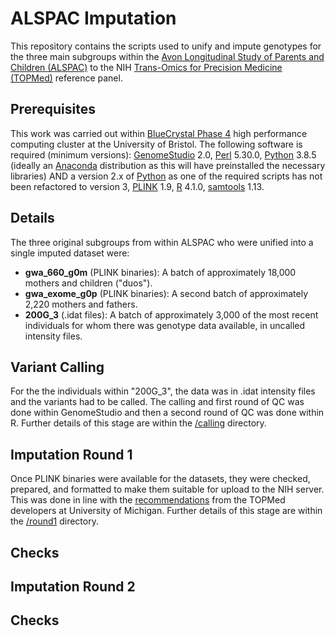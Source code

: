 # ALSPAC Imputation

This repository contains the scripts used to unify and impute genotypes for the three main subgroups within the [Avon Longitudinal Study of Parents and Children (ALSPAC)][alspac] to the NIH [Trans-Omics for Precision Medicine (TOPMed)][topmed] reference panel.

## Prerequisites

This work was carried out within [BlueCrystal Phase 4][bc4] high performance computing cluster at the University of Bristol. The following software is required (minimum versions): [GenomeStudio][genomestudio] 2.0, [Perl][perl] 5.30.0, [Python][python] 3.8.5 (ideally an [Anaconda][anaconda] distribution as this will have preinstalled the necessary libraries) AND a version 2.x of [Python][python] as one of the required scripts has not been refactored to version 3, [PLINK][plink] 1.9, [R][r] 4.1.0, [samtools][samtools] 1.13.

## Details

The three original subgroups from within ALSPAC who were unified into a single imputed dataset were:

* **gwa_660_g0m** (PLINK binaries): A batch of approximately 18,000 mothers and children ("duos").
* **gwa_exome_g0p** (PLINK binaries): A second batch of approximately 2,220 mothers and fathers.
* **200G_3** (.idat files): A batch of approximately 3,000 of the most recent individuals for whom there was genotype data available, in uncalled intensity files.

## Variant Calling

For the the individuals within "200G_3", the data was in .idat intensity files and the variants had to be called. The calling and first round of QC was done within GenomeStudio and then a second round of QC was done within R. Further details of this stage are within the [/calling][calling] directory.

## Imputation Round 1

Once PLINK binaries were available for the datasets, they were checked, prepared, and formatted to make them suitable for upload to the NIH server. This was done in line with the [recommendations][topmed_doc] from the TOPMed developers at University of Michigan. Further details of this stage are within the [/round1][round1] directory.

## Checks

## Imputation Round 2

## Checks

[alspac]: http://www.bristol.ac.uk/alspac/
[anaconda]: https://www.anaconda.com/
[bc4]: https://www.acrc.bris.ac.uk/acrc/phase4.htm
[calling]: https://github.com/nbashir97/alspac_imputation/tree/main/calling
[genomestudio]: https://emea.support.illumina.com/array/array_software/genomestudio/downloads.html
[perl]: https://www.perl.org/
[python]: https://www.python.org/
[plink]: https://www.cog-genomics.org/plink/
[r]: https://cran.r-project.org/bin/windows/base/
[round1]: https://github.com/nbashir97/alspac_imputation/tree/main/round1
[samtools]: http://www.htslib.org/
[topmed]: https://imputation.biodatacatalyst.nhlbi.nih.gov/
[topmed_doc]: https://topmedimpute.readthedocs.io/en/latest/
